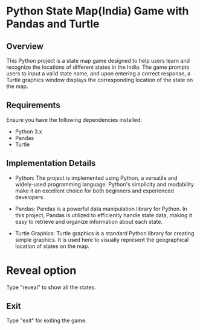 # Python State Map(India) Game with Pandas and Turtle
## Overview
This Python project is a state map game designed to help users learn and recognize the locations
of different states in the India. The game prompts users to input a valid state name, and
upon entering a correct response, a Turtle graphics window displays the corresponding location of 
the state on the map.

## Requirements
Ensure you have the following dependencies installed:
- Python 3.x
- Pandas
- Turtle
  
## Implementation Details
- Python:
The project is implemented using Python, a versatile and widely-used programming language. Python's simplicity and readability make it an excellent choice for both beginners and experienced developers.

- Pandas:
Pandas is a powerful data manipulation library for Python. In this project, Pandas is utilized to efficiently handle state data, making it easy to retrieve and organize information about each state.

- Turtle Graphics:
Turtle graphics is a standard Python library for creating simple graphics. It is used here to visually represent the geographical location of states on the map.

# Reveal option
Type "reveal" to show all the states.

## Exit
Type "exit" for exiting the game.


